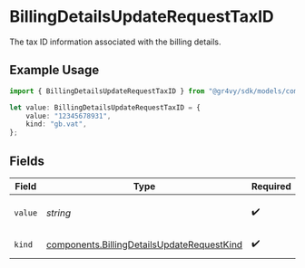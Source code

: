 # BillingDetailsUpdateRequestTaxID

The tax ID information associated with the billing details.

## Example Usage

```typescript
import { BillingDetailsUpdateRequestTaxID } from "@gr4vy/sdk/models/components";

let value: BillingDetailsUpdateRequestTaxID = {
    value: "12345678931",
    kind: "gb.vat",
};
```

## Fields

| Field                                                                                                    | Type                                                                                                     | Required                                                                                                 | Description                                                                                              | Example                                                                                                  |
| -------------------------------------------------------------------------------------------------------- | -------------------------------------------------------------------------------------------------------- | -------------------------------------------------------------------------------------------------------- | -------------------------------------------------------------------------------------------------------- | -------------------------------------------------------------------------------------------------------- |
| `value`                                                                                                  | *string*                                                                                                 | :heavy_check_mark:                                                                                       | The tax ID for the buyer.                                                                                | 12345678931                                                                                              |
| `kind`                                                                                                   | [components.BillingDetailsUpdateRequestKind](../../models/components/billingdetailsupdaterequestkind.md) | :heavy_check_mark:                                                                                       | The kind of tax ID.                                                                                      | gb.vat                                                                                                   |